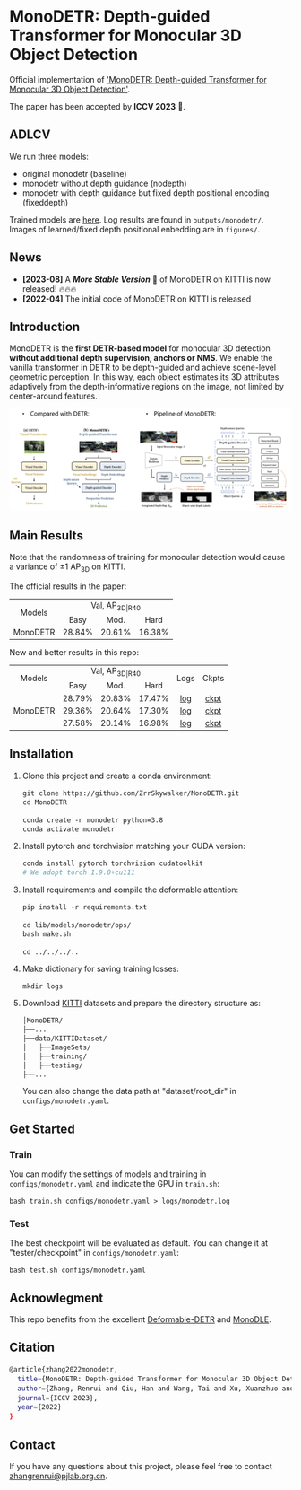 # MonoDETR: Depth-guided Transformer for Monocular 3D Object Detection
Official implementation of ['MonoDETR: Depth-guided Transformer for Monocular 3D Object Detection'](https://arxiv.org/pdf/2203.13310.pdf).

The paper has been accepted by **ICCV 2023** 🎉.

## ADLCV 

We run three models: 
- original monodetr (baseline)
- monodetr without depth guidance (nodepth)
- monodetr with depth guidance but fixed depth positional encoding (fixeddepth)

Trained models are [here](https://drive.google.com/drive/folders/11PWVvZQk1nQr0JOgGottxEDZxA-TRsi3?usp=sharing). Log results are found in `outputs/monodetr/`. Images of learned/fixed depth positional enbedding are in `figures/`. 




## News
* **[2023-08]** A ***More Stable Version*** 🌟 of MonoDETR on KITTI is now released! 🔥🔥🔥
* **[2022-04]** The initial code of MonoDETR on KITTI is released

## Introduction
MonoDETR is the **first DETR-based model** for monocular 3D detection **without additional depth supervision, anchors or NMS**. We enable the vanilla transformer in DETR to be depth-guided and achieve scene-level geometric perception. In this way, each object estimates its 3D attributes adaptively from the depth-informative regions on the image, not limited by center-around features.
<div align="center">
  <img src="main_fig.png"/>
</div>

## Main Results

Note that the randomness of training for monocular detection would cause a variance of ±1 AP<sub>3D</sub> on KITTI.

The official results in the paper:

<table>
    <tr>
        <td rowspan="2",div align="center">Models</td>
        <td colspan="3",div align="center">Val, AP<sub>3D|R40</sub></td>   
    </tr>
    <tr>
        <td div align="center">Easy</td> 
        <td div align="center">Mod.</td> 
        <td div align="center">Hard</td> 
    </tr>
    <tr>
        <td rowspan="4",div align="center">MonoDETR</td>
        <td div align="center">28.84%</td> 
        <td div align="center">20.61%</td> 
        <td div align="center">16.38%</td> 
    </tr>  
</table>

New and better results in this repo:
<table>
    <tr>
        <td rowspan="2",div align="center">Models</td>
        <td colspan="3",div align="center">Val, AP<sub>3D|R40</sub></td>   
        <td rowspan="2",div align="center">Logs</td>
        <td rowspan="2",div align="center">Ckpts</td>
    </tr>
    <tr>
        <td div align="center">Easy</td> 
        <td div align="center">Mod.</td> 
        <td div align="center">Hard</td> 
    </tr>
    <tr>
        <td rowspan="4",div align="center">MonoDETR</td>
        <td div align="center">28.79%</td> 
        <td div align="center">20.83%</td> 
        <td div align="center">17.47%</td> 
        <td div align="center"><a href="https://drive.google.com/file/d/1U2l2nYMOc6pTgASuck1PM9MOCyfEJwwE/view?usp=sharing">log</a></td>
        <td div align="center"><a href="https://drive.google.com/file/d/1d8fbAt-CQF-IN8UEHuw3NimmfONhH6iA/view?usp=sharing">ckpt</a></td>
    </tr>  
  <tr>
        <td div align="center">29.36%</td> 
        <td div align="center">20.64%</td> 
        <td div align="center">17.30%</td> 
        <td div align="center"><a href="https://drive.google.com/file/d/1HbezCRjc8-sut80yPwUdIK8bilV3lyrx/view?usp=sharing">log</a></td>
        <td div align="center"><a href="https://drive.google.com/file/d/1kT17M-IaquLiOG8QNw9n3qCtNsnqk-21/view?usp=sharing">ckpt</a></td>
    </tr>  
  <tr>
        <td div align="center">27.58%</td> 
        <td div align="center">20.14%</td> 
        <td div align="center">16.98%</td> 
        <td div align="center"><a href="https://drive.google.com/file/d/1WqEkIFBVR9iVdGwn4vQ68U0lHXrZp6tQ/view?usp=sharing">log</a></td>
        <td div align="center"><a href="https://drive.google.com/file/d/1EbUpPmRT7AkL-BHOvyM67Wz1GDY_MuJZ/view?usp=sharing">ckpt</a></td>
    </tr>  
</table>


## Installation
1. Clone this project and create a conda environment:
    ```
    git clone https://github.com/ZrrSkywalker/MonoDETR.git
    cd MonoDETR

    conda create -n monodetr python=3.8
    conda activate monodetr
    ```
    
2. Install pytorch and torchvision matching your CUDA version:
    ```bash
    conda install pytorch torchvision cudatoolkit
    # We adopt torch 1.9.0+cu111
    ```
    
3. Install requirements and compile the deformable attention:
    ```
    pip install -r requirements.txt

    cd lib/models/monodetr/ops/
    bash make.sh
    
    cd ../../../..
    ```
    
4. Make dictionary for saving training losses:
    ```
    mkdir logs
    ```
 
5. Download [KITTI](http://www.cvlibs.net/datasets/kitti/eval_object.php?obj_benchmark=3d) datasets and prepare the directory structure as:
    ```
    │MonoDETR/
    ├──...
    ├──data/KITTIDataset/
    │   ├──ImageSets/
    │   ├──training/
    │   ├──testing/
    ├──...
    ```
    You can also change the data path at "dataset/root_dir" in `configs/monodetr.yaml`.
    
## Get Started

### Train
You can modify the settings of models and training in `configs/monodetr.yaml` and indicate the GPU in `train.sh`:

    bash train.sh configs/monodetr.yaml > logs/monodetr.log
   
### Test
The best checkpoint will be evaluated as default. You can change it at "tester/checkpoint" in `configs/monodetr.yaml`:

    bash test.sh configs/monodetr.yaml


## Acknowlegment
This repo benefits from the excellent [Deformable-DETR](https://github.com/fundamentalvision/Deformable-DETR) and [MonoDLE](https://github.com/xinzhuma/monodle).

## Citation
```bash
@article{zhang2022monodetr,
  title={MonoDETR: Depth-guided Transformer for Monocular 3D Object Detection},
  author={Zhang, Renrui and Qiu, Han and Wang, Tai and Xu, Xuanzhuo and Guo, Ziyu and Qiao, Yu and Gao, Peng and Li, Hongsheng},
  journal={ICCV 2023},
  year={2022}
}
```

## Contact
If you have any questions about this project, please feel free to contact zhangrenrui@pjlab.org.cn.
